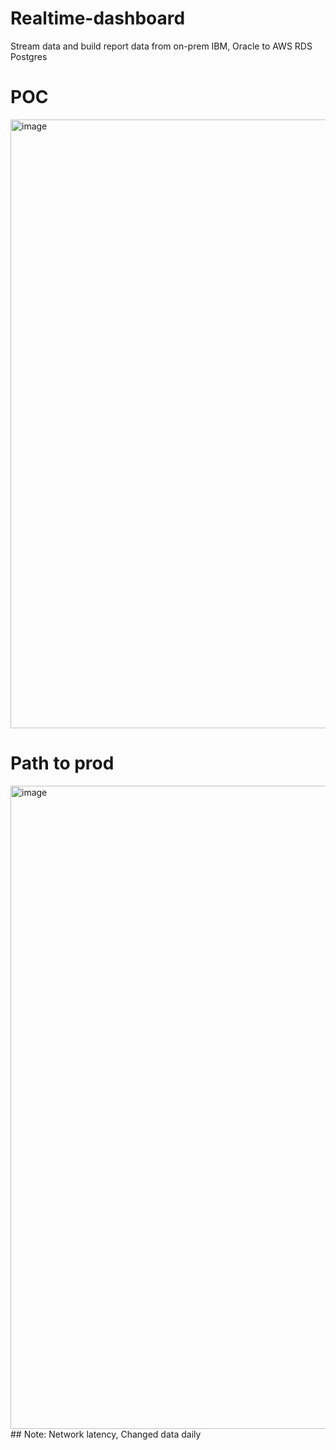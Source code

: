 # Realtime-dashboard
Stream data and build report data from on-prem IBM, Oracle to AWS RDS Postgres

# POC
<img width="974" alt="image" src="https://github.com/ConstantSun/Realtime-dashboard/assets/26327367/1fb677d3-56ed-4c65-a0ac-3ac8fbe9bf88">

# Path to prod
<img width="1029" alt="image" src="https://github.com/ConstantSun/Realtime-dashboard/assets/26327367/445befa4-d147-4c29-aa7a-9a0ec8914cfa">
## Note: Network latency, Changed data daily
